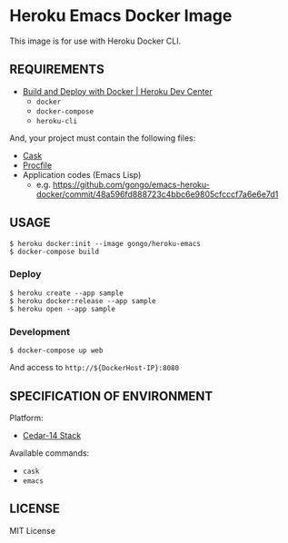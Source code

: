 Heroku Emacs Docker Image
==============================

This image is for use with Heroku Docker CLI.

REQUIREMENTS
--------------------

- [Build and Deploy with Docker | Heroku Dev Center](https://devcenter.heroku.com/articles/docker)
    - `docker`
    - `docker-compose`
    - `heroku-cli`

And, your project must contain the following files:

- [Cask](https://github.com/cask/cask)
- [Procfile](https://devcenter.heroku.com/articles/procfile)
- Application codes (Emacs Lisp)
    - e.g. https://github.com/gongo/emacs-heroku-docker/commit/48a596fd888723c4bbc6e9805cfcccf7a6e6e7d1

USAGE
--------------------

```
$ heroku docker:init --image gongo/heroku-emacs
$ docker-compose build
```

### Deploy

```
$ heroku create --app sample
$ heroku docker:release --app sample
$ heroku open --app sample
```

### Development

```
$ docker-compose up web
```

And access to `http://${DockerHost-IP}:8080`

SPECIFICATION OF ENVIRONMENT
--------------------

Platform:

- [Cedar-14 Stack](https://devcenter.heroku.com/articles/cedar)

Available commands:

- `cask`
- `emacs`

LICENSE
--------------------

MIT License
